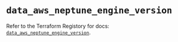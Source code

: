 # `data_aws_neptune_engine_version`

Refer to the Terraform Registory for docs: [`data_aws_neptune_engine_version`](https://registry.terraform.io/providers/hashicorp/aws/4.63.0/docs/data-sources/neptune_engine_version).
